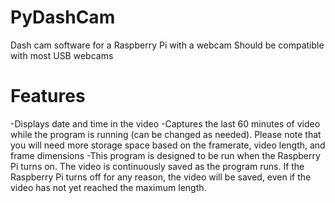 # PyDashCam
Dash cam software for a Raspberry Pi with a webcam
Should be compatible with most USB webcams

# Features
-Displays date and time in the video
-Captures the last 60 minutes of video while the program is running (can be changed as needed). Please note that you will need more storage space based on the framerate, video length, and frame dimensions
-This program is designed to be run when the Raspberry Pi turns on. The video is continuously saved as the program runs. If the Raspberry Pi turns off for any reason, the video will be saved, even if the video has not yet reached the maximum length.